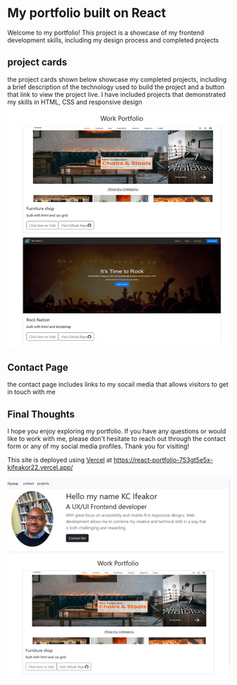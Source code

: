 # My portfolio built on React

Welcome to my portfolio! This project is a showcase of my frontend development skills, including my design process and completed projects

## project cards

the project cards shown below showcase my completed projects, including a brief description of the technology used to build the project and a button that link to view the project live. I have included projects that demonstrated my skills in HTML, CSS and responsive design

![project cards](./src/components/assets/card.PNG)

## Contact Page 

the contact page includes links to my socail media that allows visitors to get in touch with me 

## Final Thoughts

I hope you enjoy exploring my portfolio. If you have any questions or would like to work with me, please don't hesitate to reach out through the contact form or any of my social media profiles. Thank you for visiting!

This site is deployed using [Vercel](#) at https://react-portfolio-753gt5e5x-kifeakor22.vercel.app/


![project](./src/components/assets/portfolio.PNG)



